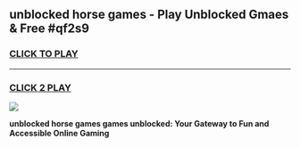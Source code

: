 
## unblocked horse games - Play Unblocked Gmaes & Free #qf2s9
<h3>
<a href="https://premium.freeplayer.one?title=unblocked_horse_games&ref=01M">CLICK TO PLAY</a></h3>
<hr>

<h3>
<a href="https://premium.freeplayer.one?title=unblocked_horse_games&ref=01M">CLICK 2 PLAY</a>
  
</h3>

<a href="https://premium.freeplayer.one?title=unblocked_horse_games&ref=01M"><img src="https://clearcache.store/games.png"></a>


**unblocked horse games games unblocked: Your Gateway to Fun and Accessible Online Gaming**
